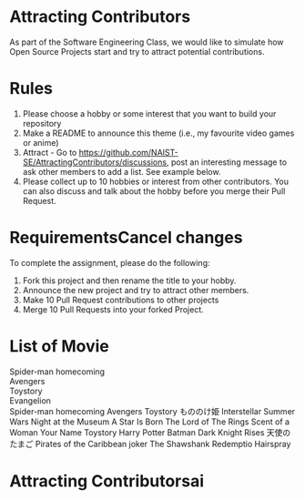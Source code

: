 # Attracting Contributors
As part of the Software Engineering Class, we would like to simulate how Open Source Projects start and try to attract potential contributions.

# Rules

1. Please choose a hobby or some interest that you want to build your repository
2. Make a README to announce this theme (i.e., my favourite video games or anime)
3. Attract - Go to https://github.com/NAIST-SE/AttractingContributors/discussions, post an interesting message to ask other members to add a list. See example below.
4. Please collect up to 10 hobbies or interest from other contributors. You can also discuss and talk about the hobby before you merge their Pull Request.

# RequirementsCancel changes
To complete the assignment, please do the following:
1. Fork this project and then rename the title to your hobby. 
2. Announce the new project and try to attract other members.
3. Make 10 Pull Request contributions to other projects
4. Merge 10 Pull Requests into your forked Project.


# List of Movie
Spider-man homecoming<br/>
Avengers<br/>
Toystory<br/>
Evangelion<br/>
Spider-man homecoming
Avengers
Toystory
もののけ姫
Interstellar
Summer Wars
Night at the Museum
A Star Is Born
The Lord of The Rings
Scent of a Woman
Your Name
Toystory
Harry Potter
Batman Dark Knight Rises
天使のたまご
Pirates of the Caribbean
joker
The Shawshank Redemptio
Hairspray
# Attracting Contributorsai
